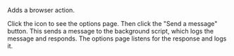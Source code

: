 Adds a browser action.

Click the icon to see the options page. Then click the "Send a message" button. This sends a message to the background script, which logs the message and responds. The options page listens for the response and logs it.
